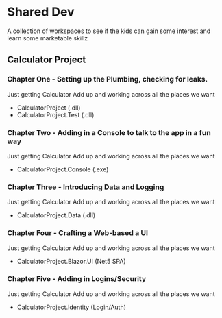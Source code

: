 # Shared Dev

A collection of workspaces to see if the kids can gain some interest and learn some marketable skillz

## Calculator Project

### Chapter One - Setting up the Plumbing, checking for leaks.

Just getting Calculator Add up and working across all the places we want

* CalculatorProject (.dll)
* CalculatorProject.Test (.dll)

### Chapter Two - Adding in a Console to talk to the app in a fun way

Just getting Calculator Add up and working across all the places we want

* CalculatorProject.Console (.exe)

### Chapter Three - Introducing Data and Logging

Just getting Calculator Add up and working across all the places we want

* CalculatorProject.Data (.dll)

### Chapter Four - Crafting a Web-based a UI

Just getting Calculator Add up and working across all the places we want

* CalculatorProject.Blazor.UI (Net5 SPA)


### Chapter Five - Adding in Logins/Security

Just getting Calculator Add up and working across all the places we want

* CalculatorProject.Identity (Login/Auth)
